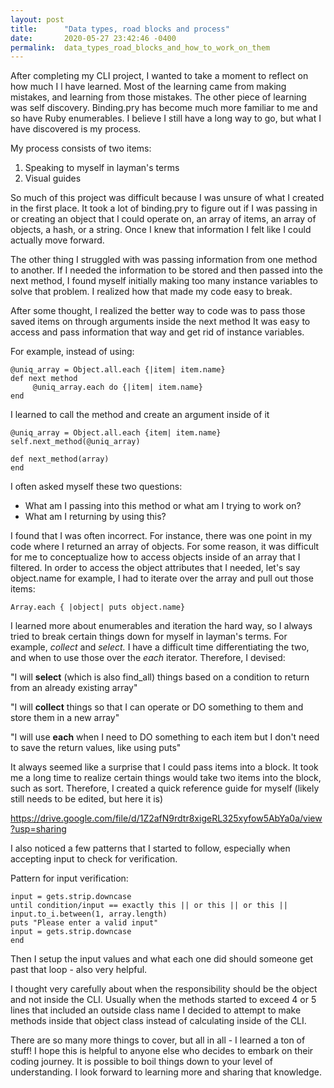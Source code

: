 ```yaml
---
layout: post
title:      "Data types, road blocks and process"
date:       2020-05-27 23:42:46 -0400
permalink:  data_types_road_blocks_and_how_to_work_on_them
---
```



After completing my CLI project, I wanted to take a  moment to reflect on how much I l have learned. Most of the learning came from making mistakes, and learning from those mistakes.  The other piece of learning was self discovery.  Binding.pry has become much more familiar to me and so have Ruby enumerables. I believe I still have a long way to go, but what I have discovered is my process.

My process consists of two items: 
1. Speaking to myself in layman's terms
2. Visual guides

So much of this project was difficult because I was unsure of what I created in the first place. It took a lot of binding.pry to figure out if I was passing in or creating an object that I could operate on, an array of items, an array of objects, a hash, or a string. Once I knew that information I felt like I could actually move forward. 

The other thing I struggled with was passing information from one method to another. If I needed the information to be stored and then passed into the next method, I found myself initially making too many instance variables to solve that problem. I realized how that made my code easy to break. 

After some thought, I realized the better way to code was to pass those saved items on through arguments inside the next method It was easy to access and pass information that way and get rid of instance variables. 

For example, instead of using:
```
@uniq_array = Object.all.each {|item| item.name}
def next method
     @uniq_array.each do {|item| item.name}
end
```
I learned to call the method and create an argument inside of it
```
@uniq_array = Object.all.each {item| item.name}
self.next_method(@uniq_array)

def next_method(array)
end
```


I often asked myself these two questions:

- What am I passing into this method or what am I trying to work on?
- What am I returning by using this?

I found that I was often incorrect. For instance, there was one point in my code where I returned an array of objects. For some reason, it was difficult for me to conceptualize how to access objects inside of an array that I filtered.  In order to access the object attributes that I needed, let's say object.name for example, I had to iterate over the array and pull out those items:

```
Array.each { |object| puts object.name}
```

I learned more about enumerables and iteration the hard way, so I always tried to break certain things down for myself in layman's terms. For example, *collect* and *select.* I have a difficult time differentiating the two, and when to use those over the *each* iterator. Therefore, I devised:

"I will **select** (which is also find_all) things based on a condition to return from an already existing array"

"I will **collect** things so that I can operate or DO something to them and store them in a new array"

"I will use **each** when I need to DO something to each item but I don't need to save the return values, like using puts"

It always seemed like a surprise that I could pass items into a block. It took me a long time to realize certain things would take two items into the block, such as sort. Therefore, I created a quick reference guide for myself (likely still needs to be edited, but here it is)

https://drive.google.com/file/d/1Z2afN9rdtr8xigeRL325xyfow5AbYa0a/view?usp=sharing


I also noticed a few patterns that I started to follow, especially when accepting input to check for verification. 

Pattern for input verification:

```
input = gets.strip.downcase
until condition/input == exactly this || or this || or this || input.to_i.between(1, array.length)
puts "Please enter a valid input"
input = gets.strip.downcase
end
```

Then I setup the input values and what each one did should someone get past that loop - also very helpful. 

I thought very carefully about when the responsibility should be the object and not inside the CLI. Usually when the methods started to exceed 4 or 5 lines that included an outside class name I decided to attempt to make methods inside that object class instead of calculating inside of the CLI. 

There are so many more things to cover, but all in all - I learned a ton of stuff! I hope this is helpful to anyone else who decides to embark on their coding journey. It is possible to boil things down to your level of understanding. I look forward to learning more and sharing that knowledge. 
